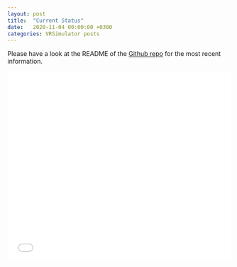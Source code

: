 ```yaml
---
layout: post
title:  "Current Status"
date:   2020-11-04 00:00:00 +0300
categories: VRSimulator posts
---
```


Please have a look at the README of the [Github repo](https://github.com/VRSimulator/IoThingsLab) for the most recent information.

<iframe src="//player.bilibili.com/player.html?aid=927485428&bvid=BV1mK4y1f7FL&cid=245437351" scrolling="no" border="0" frameborder="no" framespacing="0" allowfullscreen="true" style="width: 640px; height: 430px; max-width: 100%"></iframe>
